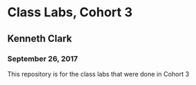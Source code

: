 # Class Labs, Cohort 3
## Kenneth Clark
### September 26, 2017

This repository is for the class labs that were done in Cohort 3